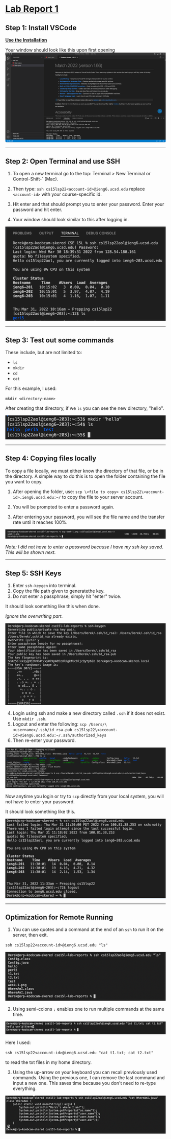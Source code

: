 
# [Lab Report 1](https://dklopstein.github.io/cse15l-lab-reports/lab-report-1-week-2.html)

## Step 1: Install VSCode

**[Use the Installation](https://code.visualstudio.com)**

Your window should look like this upon first opening
![](vscode.png)

---

## Step 2: Open Terminal and use SSH

1. To open a new terminal go to the top: Terminal > New Terminal or Control-Shift-` (Mac).
2. Then type: `ssh cs15lsp22<account-id>@ieng6.ucsd.edu` 
replace `<account-id>` with your course-specific id.

3. Hit enter and that should prompt you to enter your password. Enter your password and hit enter.
4. Your window should look similar to this after logging in.


![](ssh.png)

---

## Step 3: Test out some commands
These include, but are not limited to:
- `ls`
- `mkdir`
- `cd`
- `cat`

For this example, I used: 

`mkdir <directory-name>`


After creating that directory, if we `ls` you can see the new directory, "hello".

![](mkdir.png)

---

## Step 4: Copying files locally
To copy a file locally, we must either know the directory of that file, or be in the directory. A simple way to do this is to open the folder containing the file you want to copy.

1. After opening the folder, use:
`scp \<file to copy> cs15lsp22\<account-id>.ieng6.ucsd.edu:~/`
to copy the file to your server account.

2. You will be prompted to enter a password again.
3. After entering your password, you will see the file name and the transfer rate until it reaches 100%.

![](scp2.png)

*Note: I did not have to enter a password because I have my ssh key saved. This will be shown next.*

---

## Step 5: SSH Keys

1. Enter `ssh-keygen` into terminal.
2. Copy the file path given to generatethe key.
3. Do not enter a passphrase, simply hit "enter" twice.

It should look something like this when done.

*Ignore the overwriting part.*

![](keygen.png)

4. Login using ssh and make a new directory called `.ssh` if it does not exist. Use `mkdir .ssh`.
5. Logout and enter the following: 
`scp /Users/\<username>/.ssh/id_rsa.pub cs15lsp22\<account-id>@ieng6.ucsd.edu:~/.ssh/authorized_keys`
6. Then re-enter your password.

![](scp-keygen.png)

Now anytime you login or try to `scp` directly from your local system, you will not have to enter your password.

It should look something like this.

![](ssh-keygen.png)

---

## Optimization for Remote Running

1. You can use quotes and a command at the end of an `ssh` to run it on the server, then exit.

`ssh cs15lsp22<account-id>@ieng6.ucsd.edu "ls"`

![](optimizing-1.png)

2. Using semi-colons `;` enables one to run multiple commands at the same time.

![](optimizing-2.png)

Here I used:

 `ssh cs15lsp22<account-id>@ieng6.ucsd.edu "cat t1.txt; cat t2.txt"`

to read the txt files in my home directory.

3. Using the up-arrow on your keyboard you can recall previously used commands. Using the previous one, I can remove the last command and input a new one. This saves time because you don't need to re-type everything.

![](optimizing-3.png)